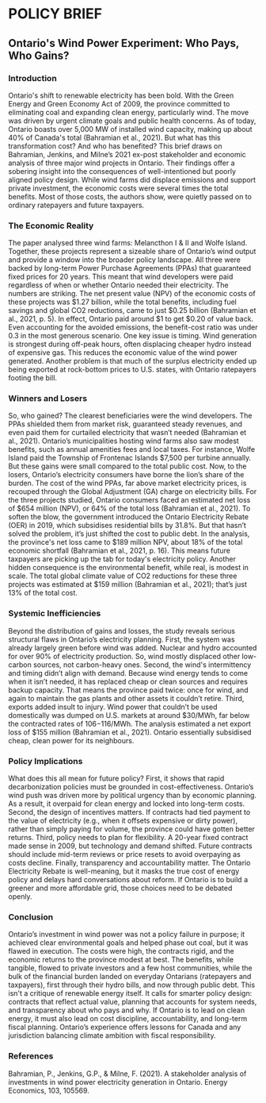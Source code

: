 # POLICY BRIEF

## Ontario's Wind Power Experiment: Who Pays, Who Gains?

### Introduction

Ontario's shift to renewable electricity has been bold. With the Green Energy and Green Economy Act of 2009, the province committed to eliminating coal and expanding clean energy, particularly wind. The move was driven by urgent climate goals and public health concerns. As of today, Ontario boasts over 5,000 MW of installed wind capacity, making up about 40% of Canada's total (Bahramian et al., 2021). But what has this transformation cost? And who has benefited?
This brief draws on Bahramian, Jenkins, and Milne’s 2021 ex-post stakeholder and economic analysis of three major wind projects in Ontario. Their findings offer a sobering insight into the consequences of well-intentioned but poorly aligned policy design. While wind farms did displace emissions and support private investment, the economic costs were several times the total benefits. Most of those costs, the authors show, were quietly passed on to ordinary ratepayers and future taxpayers.


### The Economic Reality

The paper analysed three wind farms: Melancthon I & II and Wolfe Island. Together, these projects represent a sizeable share of Ontario’s wind output and provide a window into the broader policy landscape. All three were backed by long-term Power Purchase Agreements (PPAs) that guaranteed fixed prices for 20 years. This meant that wind developers were paid regardless of when or whether Ontario needed their electricity.
The numbers are striking. The net present value (NPV) of the economic costs of these projects was $1.27 billion, while the total benefits, including fuel savings and global CO2 reductions, came to just $0.25 billion (Bahramian et al., 2021, p. 5). In effect, Ontario paid around $1 to get $0.20 of value back. Even accounting for the avoided emissions, the benefit-cost ratio was under 0.3 in the most generous scenario.
One key issue is timing. Wind generation is strongest during off-peak hours, often displacing cheaper hydro instead of expensive gas. This reduces the economic value of the wind power generated. Another problem is that much of the surplus electricity ended up being exported at rock-bottom prices to U.S. states, with Ontario ratepayers footing the bill.

### Winners and Losers

So, who gained? The clearest beneficiaries were the wind developers. The PPAs shielded them from market risk, guaranteed steady revenues, and even paid them for curtailed electricity that wasn’t needed (Bahramian et al., 2021). Ontario’s municipalities hosting wind farms also saw modest benefits, such as annual amenities fees and local taxes. For instance, Wolfe Island paid the Township of Frontenac Islands $7,500 per turbine annually. But these gains were small compared to the total public cost.
Now, to the losers, Ontario’s electricity consumers have borne the lion’s share of the burden. The cost of the wind PPAs, far above market electricity prices, is recouped through the Global Adjustment (GA) charge on electricity bills. For the three projects studied, Ontario consumers faced an estimated net loss of $654 million (NPV), or 64% of the total loss (Bahramian et al., 2021).
To soften the blow, the government introduced the Ontario Electricity Rebate (OER) in 2019, which subsidises residential bills by 31.8%. But that hasn’t solved the problem, it’s just shifted the cost to   public debt. In the analysis, the province's net loss came to $189 million NPV, about 18% of the total economic shortfall (Bahramian et al., 2021, p. 16). This means future taxpayers are picking up the tab for today's electricity policy. Another hidden consequence is the environmental benefit, while real, is modest in scale. The total global climate value of CO2 reductions for these three projects was estimated at $159 million (Bahramian et al., 2021); that’s just 13% of the total cost.

### Systemic Inefficiencies

Beyond the distribution of gains and losses, the study reveals serious structural flaws in Ontario’s electricity planning. First, the system was already largely green before wind was added. Nuclear and hydro accounted for over 90% of electricity production. So, wind mostly displaced other low-carbon sources, not carbon-heavy ones. Second, the wind's intermittency and timing didn’t align with demand. Because wind energy tends to come when it isn’t needed, it has replaced cheap or clean sources and requires backup capacity. That means the province paid twice: once for wind, and again to maintain the gas plants and other assets it couldn’t retire. Third, exports added insult to injury. Wind power that couldn’t be used domestically was dumped on U.S. markets at around $30/MWh, far below the contracted rates of $106-$116/MWh. The analysis estimated a net export loss of $155 million (Bahramian et al., 2021). Ontario essentially subsidised cheap, clean power for its neighbours.

### Policy Implications
What does this all mean for future policy? First, it shows that rapid decarbonization policies must be grounded in cost-effectiveness. Ontario’s wind push was driven more by political urgency than by economic planning. As a result, it overpaid for clean energy and locked into long-term costs. Second, the design of incentives matters. If contracts had tied payment to the value of electricity (e.g., when it offsets expensive or dirty power), rather than simply paying for volume, the province could have gotten better returns. Third, policy needs to plan for flexibility. A 20-year fixed contract made sense in 2009, but technology and demand shifted. Future contracts should include mid-term reviews or price resets to avoid overpaying as costs decline. Finally, transparency and accountability matter. The Ontario Electricity Rebate is well-meaning, but it masks the true cost of energy policy and delays hard conversations about reform. If Ontario is to build a greener and more affordable grid, those choices need to be debated openly.

### Conclusion

Ontario’s investment in wind power was not a policy failure in purpose; it achieved clear environmental goals and helped phase out coal, but it was flawed in execution. The costs were high, the contracts rigid, and the economic returns to the province modest at best. The benefits, while tangible, flowed to private investors and a few host communities, while the bulk of the financial burden landed on everyday Ontarians (ratepayers and taxpayers), first through their hydro bills, and now through public debt. This isn't a critique of renewable energy itself. It calls for smarter policy design: contracts that reflect actual value, planning that accounts for system needs, and transparency about who pays and why. If Ontario is to lead on clean energy, it must also lead on cost discipline, accountability, and long-term fiscal planning. Ontario’s experience offers lessons for Canada and any jurisdiction balancing climate ambition with fiscal responsibility.



### References
Bahramian, P., Jenkins, G.P., & Milne, F. (2021). A stakeholder analysis of investments in wind power electricity generation in Ontario. Energy Economics, 103, 105569.
